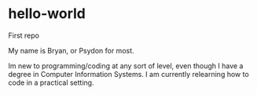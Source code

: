 # hello-world
First repo

My name is Bryan, or Psydon for most.

Im new to programming/coding at any sort of level, even though I have a degree in Computer Information Systems.
I am currently relearning how to code in a practical setting.  
